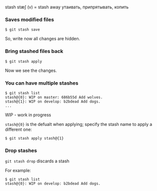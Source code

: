 stash stæʃ (v)  = stash away утаивать, припрятывать, копить

### Saves modified files
```
$ git stash save
```
So, write now all changes are hidden.

### Bring stashed files back

```
$ git stash apply
```
Now we see the changes.

### You can have multiple stashes

```
$ git stash list
stash@{0}: WIP on master: 686b55d Add wolves.
stash@{1}: WIP on develop: b2bdead Add dogs.
...
```

WIP - work in progress

`stash@{0}` is the defualt when applying; specify the stash name to apply a different one:

```
$ git stash apply stash@{1}
```

### Drop stashes

`git stash drop` discards a stash

For example:

```
$ git stash list
stash@{0}: WIP on develop: b2bdead Add dogs.
```